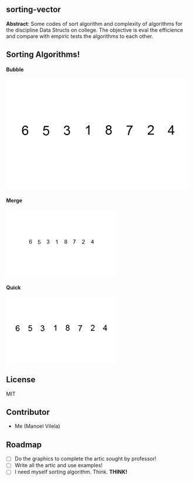 ## sorting-vector
**Abstract**: Some codes of sort algorithm and complexity of algorithms for the discipline Data Structs on college. The objective is eval the efficience and compare with empiric tests the algorithms to each other.

## Sorting Algorithms!
#### Bubble
![Bubble!](Examples/bubble-sort.gif)
#### Merge
![Merge!](Examples/merge-sort.gif)
#### Quick
![Quick!](Examples/quick-sort.gif)

## License
MIT

## Contributor
  * Me (Manoel Vilela)

## Roadmap
  - [ ] Do the graphics to complete the artic sought by professor!
  - [ ] Write all the artic and use examples!
  - [ ] I need myself sorting algorithm. Think. **THINK!** 